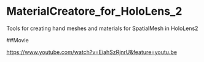 # MaterialCreatore_for_HoloLens_2
Tools for creating hand meshes and materials for SpatialMesh in HoloLens2


##Movie

https://www.youtube.com/watch?v=EiahSzRjnrU&feature=youtu.be
